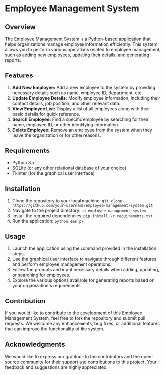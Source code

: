 <!DOCTYPE html>
<html>



<body>

  <h1>Employee Management System</h1>

  <h2>Overview</h2>

  <p>The Employee Management System is a Python-based application that helps organizations manage employee information
    efficiently. This system allows you to perform various operations related to employee management, such as adding new
    employees, updating their details, and generating reports.</p>

  <h2>Features</h2>

  <ol>
    <li><strong>Add New Employee:</strong> Add a new employee to the system by providing necessary details such as name,
      employee ID, department, etc.</li>
    <li><strong>Update Employee Details:</strong> Modify employee information, including their contact details, job
      position, and other relevant data.</li>
    <li><strong>View Employee List:</strong> Display a list of all employees along with their basic details for quick
      reference.</li>
    <li><strong>Search Employee:</strong> Find a specific employee by searching for their name, employee ID, or other
      identifying information.</li>
    <li><strong>Delete Employee:</strong> Remove an employee from the system when they leave the organization or for other
      reasons.</li>
  </ol>

  <h2>Requirements</h2>

  <ul>
    <li>Python 3.x</li>
    <li>SQLite (or any other relational database of your choice)</li>
    <li>Tkinter (for the graphical user interface)</li>
  </ul>

  <h2>Installation</h2>

  <ol>
    <li>Clone the repository to your local machine:
      <code>git clone https://github.com/your-username/employee-management-system.git</code></li>
    <li>Navigate to the project directory:
      <code>cd employee-management-system</code></li>
    <li>Install the required dependencies:
      <code>pip install -r requirements.txt</code></li>
    <li>Run the application:
      <code>python ems.py</code></li>
  </ol>

  <h2>Usage</h2>

  <ol>
    <li>Launch the application using the command provided in the installation steps.</li>
    <li>Use the graphical user interface to navigate through different features and perform employee management
      operations.</li>
    <li>Follow the prompts and input necessary details when adding, updating, or searching for employees.</li>
    <li>Explore the various options available for generating reports based on your organization's requirements.</li>
  </ol>

  <h2>Contribution</h2>

  <p>If you would like to contribute to the development of this Employee Management System, feel free to fork the
    repository and submit pull requests. We welcome any enhancements, bug fixes, or additional features that can improve
    the functionality of the system.</p>

  <h2>Acknowledgments</h2>

  <p>We would like to express our gratitude to the contributors and the open-source community for their support and
    contributions to this project. Your feedback and suggestions are highly appreciated.</p>

</body>

</html>
